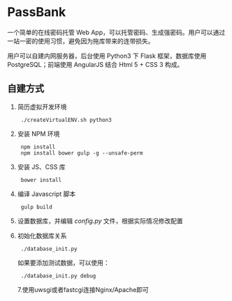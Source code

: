# PassBank

一个简单的在线密码托管 Web App，可以托管密码、生成强密码。用户可以通过一站一密的使用习惯，避免因为拖库带来的连带损失。

用户可以自建内网服务器，后台使用 Python3 下 Flask 框架，数据库使用PostgreSQL；前端使用 AngularJS 结合 Html 5 + CSS 3 构成。

## 自建方式

1. 简历虚拟开发环境
	
		./createVirtualENV.sh python3
		
2. 安装 NPM 环境

		npm install
		npm install bower gulp -g --unsafe-perm
	
3. 安装 JS、CSS 库

		bower install
		
4. 编译 Javascript 脚本

		gulp build
		
5. 设置数据库，并编辑 *config.py* 文件，根据实际情况修改配置
6. 初始化数据库关系

		./database_init.py
		
	如果要添加测试数据，可以使用：
		
		./database_init.py debug
		
	7.使用uwsgi或者fastcgi连接Nginx/Apache即可	